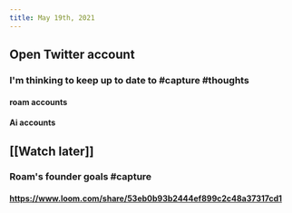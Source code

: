 ```yaml
---
title: May 19th, 2021
---
```


## Open Twitter account
### I'm thinking to keep up to date to #capture #thoughts
#### roam accounts
#### Ai accounts
## [[Watch later]]
### Roam's founder goals #capture
#### https://www.loom.com/share/53eb0b93b2444ef899c2c48a37317cd1
##
